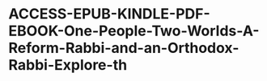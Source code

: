 # ACCESS-EPUB-KINDLE-PDF-EBOOK-One-People-Two-Worlds-A-Reform-Rabbi-and-an-Orthodox-Rabbi-Explore-th